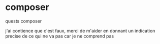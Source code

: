# composer
quests composer 

j'ai contience que c'est faux, merci de m'aider en donnant un indication precise de ce qui ne va pas car je ne comprend pas
